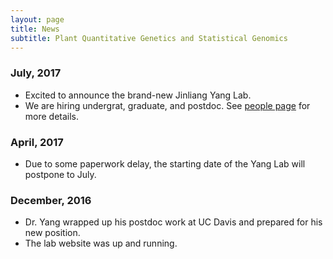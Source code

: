 ```yaml
---
layout: page
title: News
subtitle: Plant Quantitative Genetics and Statistical Genomics
---
```


### July, 2017
- Excited to announce the brand-new Jinliang Yang Lab.
- We are hiring undergrat, graduate, and postdoc. See [people page](http://jyanglab.com/people/) for more details.

### April, 2017
- Due to some paperwork delay, the starting date of the Yang Lab will postpone to July.

### December, 2016
- Dr. Yang wrapped up his postdoc work at UC Davis and prepared for his new position.
- The lab website was up and running.
